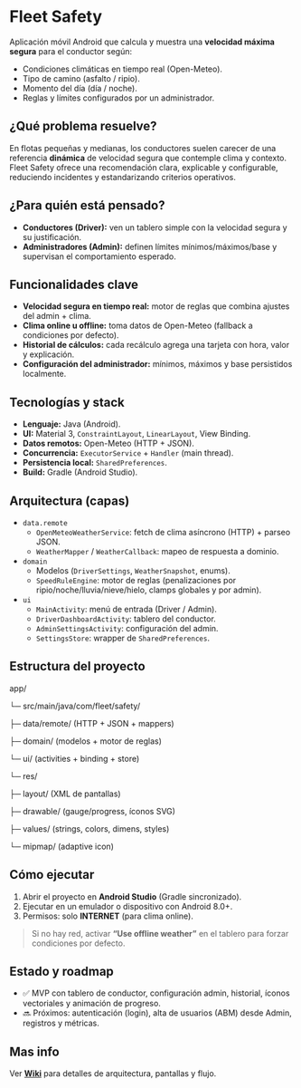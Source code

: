 # Fleet Safety

Aplicación móvil Android que calcula y muestra una **velocidad máxima segura** para el conductor según:
- Condiciones climáticas en tiempo real (Open-Meteo).
- Tipo de camino (asfalto / ripio).
- Momento del día (día / noche).
- Reglas y límites configurados por un administrador.

## ¿Qué problema resuelve?

En flotas pequeñas y medianas, los conductores suelen carecer de una referencia **dinámica** de velocidad segura que contemple clima y contexto. Fleet Safety ofrece una recomendación clara, explicable y configurable, reduciendo incidentes y estandarizando criterios operativos.

## ¿Para quién está pensado?

- **Conductores (Driver):** ven un tablero simple con la velocidad segura y su justificación.
- **Administradores (Admin):** definen límites mínimos/máximos/base y supervisan el comportamiento esperado.

## Funcionalidades clave

- **Velocidad segura en tiempo real:** motor de reglas que combina ajustes del admin + clima.
- **Clima online u offline:** toma datos de Open-Meteo (fallback a condiciones por defecto).
- **Historial de cálculos:** cada recálculo agrega una tarjeta con hora, valor y explicación.
- **Configuración del administrador:** mínimos, máximos y base persistidos localmente.

## Tecnologías y stack

- **Lenguaje:** Java (Android).
- **UI:** Material 3, `ConstraintLayout`, `LinearLayout`, View Binding.
- **Datos remotos:** Open-Meteo (HTTP + JSON).
- **Concurrencia:** `ExecutorService` + `Handler` (main thread).
- **Persistencia local:** `SharedPreferences`.
- **Build:** Gradle (Android Studio).

## Arquitectura (capas)

- `data.remote`
    - `OpenMeteoWeatherService`: fetch de clima asíncrono (HTTP) + parseo JSON.
    - `WeatherMapper` / `WeatherCallback`: mapeo de respuesta a dominio.
- `domain`
    - Modelos (`DriverSettings`, `WeatherSnapshot`, enums).
    - `SpeedRuleEngine`: motor de reglas (penalizaciones por ripio/noche/lluvia/nieve/hielo, clamps globales y por admin).
- `ui`
    - `MainActivity`: menú de entrada (Driver / Admin).
    - `DriverDashboardActivity`: tablero del conductor.
    - `AdminSettingsActivity`: configuración del admin.
    - `SettingsStore`: wrapper de `SharedPreferences`.

## Estructura del proyecto

app/

└─ src/main/java/com/fleet/safety/

├─ data/remote/ (HTTP + JSON + mappers)

├─ domain/ (modelos + motor de reglas)

└─ ui/ (activities + binding + store)

└─ res/

├─ layout/ (XML de pantallas)

├─ drawable/ (gauge/progress, íconos SVG)

├─ values/ (strings, colors, dimens, styles)

└─ mipmap/ (adaptive icon)


## Cómo ejecutar

1. Abrir el proyecto en **Android Studio** (Gradle sincronizado).
2. Ejecutar en un emulador o dispositivo con Android 8.0+.
3. Permisos: solo **INTERNET** (para clima online).

> Si no hay red, activar **“Use offline weather”** en el tablero para forzar condiciones por defecto.

## Estado y roadmap

- ✅ MVP con tablero de conductor, configuración admin, historial, íconos vectoriales y animación de progreso.
- 🔜 Próximos: autenticación (login), alta de usuarios (ABM) desde Admin, registros y métricas.

## Mas info

Ver [**Wiki**](https://github.com/1337B/parcial-1-am-acn4bv-bielaszczuk-cristhian/wiki) para detalles de arquitectura, pantallas y flujo.
